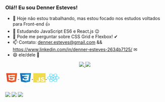 ### Olá!! Eu sou Denner Esteves!

- 🔭 Hoje não estou trabalhando, mas estou focado nos estudos voltados para Front-end 👍
- 🌱 Estudando JavaScript ES6 e React.js 😉
- 💬 Pode me perguntar sobre CSS Grid e Flexbox! ✔
- 📫 Contato: denner.esteves@gmail.com && https://www.linkedin.com/in/denner-esteves-2634b7125/ ✉
- 😄 ele/dele 🧑

<div align="center">
  <a href="https://github.com/Denner-Esteves">
  <img height="180em" src="https://github-readme-stats.vercel.app/api?username=Denner-Esteves&show_icons=true&theme=tokyonight&include_all_commits=true&count_private=true"/>
  <img height="135em" src="https://github-readme-stats.vercel.app/api/top-langs/?username=Denner-Esteves&layout=compact&langs_count=7&theme=tokyonight"/>
</div>
  <div style="display: inline_block"><br>
    <img align="center" alt="Denner-HTML" height="30" width="40" src="https://raw.githubusercontent.com/devicons/devicon/master/icons/html5/html5-original.svg">
    <img align="center" alt="Denner-CSS" height="30" width="40" src="https://raw.githubusercontent.com/devicons/devicon/master/icons/css3/css3-original.svg">
    <img align="center" alt="Denner-Js" height="30" width="40" src="https://raw.githubusercontent.com/devicons/devicon/master/icons/javascript/javascript-plain.svg">
    <img align="center" alt="Denner-React" height="30" width="40" src="https://raw.githubusercontent.com/devicons/devicon/master/icons/react/react-original.svg">
  </div>
  
  ##

  <div>
  <a href="https://instagram.com/dedeesteves/" target="_blank"><img src="https://img.shields.io/badge/-Instagram-%23E4405F?style=for-the-badge&logo=instagram&logoColor=white"          target="_blank"></a>
  <a href = "mailto:denner.esteves@gmail.com"><img src="https://img.shields.io/badge/Gmail-D14836?style=for-the-badge&logo=gmail&logoColor=white" target="_blank"></a>
  <a href="https://www.linkedin.com/in/denner-esteves-2634b7125/" target="_blank"><img src="https://img.shields.io/badge/LinkedIn-0077B5?style=for-the-badge&logo=linkedin&logoColor=white" target="_blank"></a> 
  </div>
